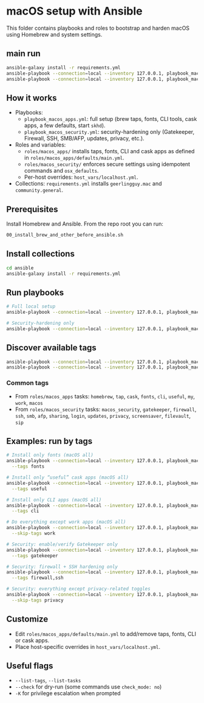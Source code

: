 # macOS setup with Ansible

This folder contains playbooks and roles to bootstrap and harden macOS using Homebrew and system settings.

## main run  
``` bash
ansible-galaxy install -r requirements.yml
ansible-playbook --connection=local --inventory 127.0.0.1, playbook_macos_all.yml --skip-tags work
ansible-playbook --connection=local --inventory 127.0.0.1, playbook_macos_secutiry.yml
```

## How it works

- Playbooks:
  - `playbook_macos_apps.yml`: full setup (brew taps, fonts, CLI tools, cask apps, a few defaults, start `skhd`).
  - `playbook_macos_security.yml`: security-hardening only (Gatekeeper, Firewall, SSH, SMB/AFP, updates, privacy, etc.).
- Roles and variables:
  - `roles/macos_apps/` installs taps, fonts, CLI and cask apps as defined in `roles/macos_apps/defaults/main.yml`.
  - `roles/macos_security/` enforces secure settings using idempotent commands and `osx_defaults`.
  - Per-host overrides: `host_vars/localhost.yml`.
- Collections: `requirements.yml` installs `geerlingguy.mac` and `community.general`.

## Prerequisites

Install Homebrew and Ansible. From the repo root you can run:

```bash
00_install_brew_and_other_before_ansible.sh
```

## Install collections

```bash
cd ansible
ansible-galaxy install -r requirements.yml
```

## Run playbooks

```bash
# Full local setup
ansible-playbook --connection=local --inventory 127.0.0.1, playbook_macos_apps.yml

# Security-hardening only
ansible-playbook --connection=local --inventory 127.0.0.1, playbook_macos_security.yml
```

## Discover available tags

```bash
ansible-playbook --connection=local --inventory 127.0.0.1, playbook_macos_apps.yml --list-tags
ansible-playbook --connection=local --inventory 127.0.0.1, playbook_macos_security.yml --list-tags
```

### Common tags

- From `roles/macos_apps` tasks: `homebrew`, `tap`, `cask`, `fonts`, `cli`, `useful`, `my`, `work`, `macos`
- From `roles/macos_security` tasks: `macos_security`, `gatekeeper`, `firewall`, `ssh`, `smb`, `afp`, `sharing`, `login`, `updates`, `privacy`, `screensaver`, `filevault`, `sip`

## Examples: run by tags

```bash
# Install only fonts (macOS all)
ansible-playbook --connection=local --inventory 127.0.0.1, playbook_macos_apps.yml \
  --tags fonts

# Install only “useful” cask apps (macOS all)
ansible-playbook --connection=local --inventory 127.0.0.1, playbook_macos_apps.yml \
  --tags useful

# Install only CLI apps (macOS all)
ansible-playbook --connection=local --inventory 127.0.0.1, playbook_macos_apps.yml \
  --tags cli

# Do everything except work apps (macOS all)
ansible-playbook --connection=local --inventory 127.0.0.1, playbook_macos_apps.yml \
  --skip-tags work

# Security: enable/verify Gatekeeper only
ansible-playbook --connection=local --inventory 127.0.0.1, playbook_macos_security.yml \
  --tags gatekeeper

# Security: firewall + SSH hardening only
ansible-playbook --connection=local --inventory 127.0.0.1, playbook_macos_security.yml \
  --tags firewall,ssh

# Security: everything except privacy-related toggles
ansible-playbook --connection=local --inventory 127.0.0.1, playbook_macos_security.yml \
  --skip-tags privacy
```

## Customize

- Edit `roles/macos_apps/defaults/main.yml` to add/remove taps, fonts, CLI or cask apps.
- Place host-specific overrides in `host_vars/localhost.yml`.

## Useful flags

- `--list-tags`, `--list-tasks`
- `--check` for dry-run (some commands use `check_mode: no`)
- `-K` for privilege escalation when prompted


